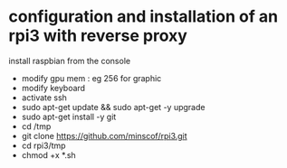 # configuration and installation of an rpi3 with reverse proxy

install raspbian
from the console
- modify gpu mem : eg 256 for graphic
- modify keyboard
- activate ssh
- sudo apt-get update && sudo apt-get -y upgrade
- sudo apt-get install -y git
- cd /tmp
- git clone https://github.com/minscof/rpi3.git
- cd rpi3/tmp
- chmod +x *.sh


